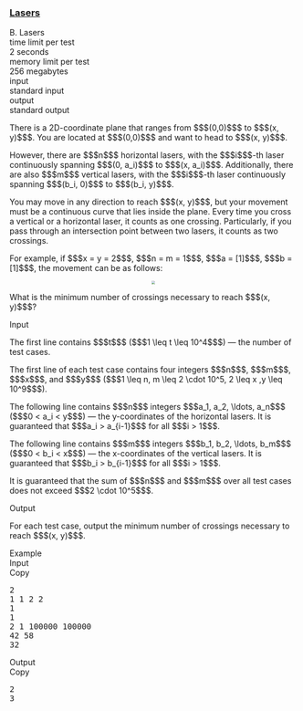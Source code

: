 <h3><a href="https://codeforces.com/contest/2148/problem/B" target="_blank" rel="noopener noreferrer">Lasers</a></h3>

<div class="header"><div class="title">B. Lasers</div><div class="time-limit"><div class="property-title">time limit per test</div>2 seconds</div><div class="memory-limit"><div class="property-title">memory limit per test</div>256 megabytes</div><div class="input-file input-standard"><div class="property-title">input</div>standard input</div><div class="output-file output-standard"><div class="property-title">output</div>standard output</div></div><div><p>There is a 2D-coordinate plane that ranges from $$$(0,0)$$$ to $$$(x, y)$$$. You are located at $$$(0,0)$$$ and want to head to $$$(x, y)$$$. </p><p>However, there are $$$n$$$ horizontal lasers, with the $$$i$$$-th laser continuously spanning $$$(0, a_i)$$$ to $$$(x, a_i)$$$. Additionally, there are also $$$m$$$ vertical lasers, with the $$$i$$$-th laser continuously spanning $$$(b_i, 0)$$$ to $$$(b_i, y)$$$.</p><p>You may move in any direction to reach $$$(x, y)$$$, but your movement must be a continuous curve that lies inside the plane. Every time you cross a vertical or a horizontal laser, it counts as one crossing. Particularly, if you pass through an intersection point between two lasers, it counts as <span class="tex-font-style-bf">two crossings</span>.</p><p>For example, if $$$x = y = 2$$$, $$$n = m = 1$$$, $$$a = [1]$$$, $$$b = [1]$$$, the movement can be as follows:</p><center> <img class="tex-graphics" src="https://espresso.codeforces.com/44cd14d5698957fd058be07680bad092035229a0.png" style="zoom: 33.0%;max-width: 100.0%;max-height: 100.0%;">   </center><p>What is the minimum number of crossings necessary to reach $$$(x, y)$$$?</p></div><div class="input-specification"><div class="section-title">Input</div><p>The first line contains $$$t$$$ ($$$1 \leq t \leq 10^4$$$)  — the number of test cases.</p><p>The first line of each test case contains four integers $$$n$$$, $$$m$$$, $$$x$$$, and $$$y$$$ ($$$1 \leq n, m \leq 2 \cdot 10^5, 2 \leq x ,y \leq 10^9$$$).</p><p>The following line contains $$$n$$$ integers $$$a_1, a_2, \ldots, a_n$$$ ($$$0 < a_i < y$$$)  — the y-coordinates of the horizontal lasers. It is guaranteed that $$$a_i > a_{i-1}$$$ for all $$$i > 1$$$.</p><p>The following line contains $$$m$$$ integers $$$b_1, b_2, \ldots, b_m$$$ ($$$0 < b_i < x$$$)  — the x-coordinates of the vertical lasers. It is guaranteed that $$$b_i > b_{i-1}$$$ for all $$$i > 1$$$.</p><p>It is guaranteed that the sum of $$$n$$$ and $$$m$$$ over all test cases does not exceed $$$2 \cdot 10^5$$$.</p></div><div class="output-specification"><div class="section-title">Output</div><p>For each test case, output the minimum number of crossings necessary to reach $$$(x, y)$$$.</p></div><div class="sample-tests"><div class="section-title">Example</div><div class="sample-test"><div class="input"><div class="title">Input<div title="Copy" data-clipboard-target="#id005618106715331534" id="id005708816248867968" class="input-output-copier">Copy</div></div><pre id="id005618106715331534"><div class="test-example-line test-example-line-even test-example-line-0">2</div><div class="test-example-line test-example-line-odd test-example-line-1">1 1 2 2</div><div class="test-example-line test-example-line-odd test-example-line-1">1</div><div class="test-example-line test-example-line-odd test-example-line-1">1</div><div class="test-example-line test-example-line-even test-example-line-2">2 1 100000 100000</div><div class="test-example-line test-example-line-even test-example-line-2">42 58</div><div class="test-example-line test-example-line-even test-example-line-2">32</div></pre></div><div class="output"><div class="title">Output<div title="Copy" data-clipboard-target="#id002105989642991527" id="id006169981035624914" class="input-output-copier">Copy</div></div><pre id="id002105989642991527">2
3
</pre></div></div></div>